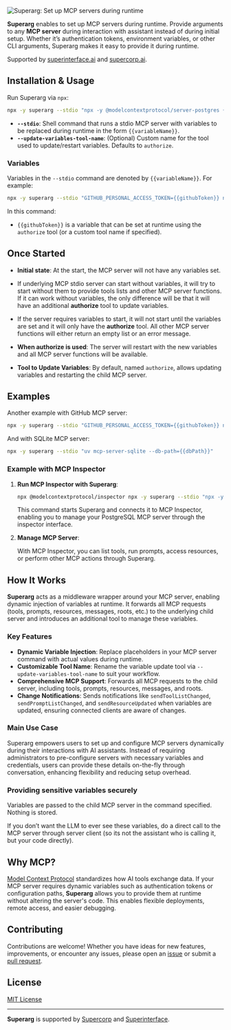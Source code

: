 ![Superarg: Set up MCP servers during runtime](https://github.com/user-attachments/assets/9212e666-f5d3-469c-9f31-fdb044a08b24)

**Superarg** enables to set up MCP servers during runtime.
Provide arguments to any **MCP server** during interaction with assistant instead of during initial setup.
Whether it’s authentication tokens, environment variables, or other CLI arguments, Superarg makes it easy to provide it during runtime.

Supported by [superinterface.ai](https://superinterface.ai) and [supercorp.ai](https://supercorp.ai).

## Installation & Usage

Run Superarg via `npx`:

```bash
npx -y superarg --stdio "npx -y @modelcontextprotocol/server-postgres {{databaseUrl}}"
```

- **`--stdio`**: Shell command that runs a stdio MCP server with variables to be replaced during runtime in the form `{{variableName}}`.
- **`--update-variables-tool-name`**: (Optional) Custom name for the tool used to update/restart variables. Defaults to `authorize`.

### Variables

Variables in the `--stdio` command are denoted by `{{variableName}}`. For example:

```bash
npx -y superarg --stdio "GITHUB_PERSONAL_ACCESS_TOKEN={{githubToken}} npx -y @modelcontextprotocol/server-github"
```

In this command:
- `{{githubToken}}` is a variable that can be set at runtime using the `authorize` tool (or a custom tool name if specified).

## Once Started

- **Initial state**: At the start, the MCP server will not have any variables set.

- If underlying MCP stdio server can start without variables, it will try to start without them to provide tools lists and other MCP server functions.
If it can work without variables, the only difference will be that it will have an additional **authorize** tool to update variables.

- If the server requires variables to start, it will not start until the variables are set and it will only have the **authorize** tool.
All other MCP server functions will either return an empty list or an error message.

- **When authorize is used**: The server will restart with the new variables and all MCP server functions will be available.

- **Tool to Update Variables**: By default, named `authorize`, allows updating variables and restarting the child MCP server.

## Examples

Another example with GitHub MCP server:

```bash
npx -y superarg --stdio "GITHUB_PERSONAL_ACCESS_TOKEN={{githubToken}} npx -y @modelcontextprotocol/server-github"
```

And with SQLite MCP server:

```bash
npx -y superarg --stdio "uv mcp-server-sqlite --db-path={{dbPath}}"
```

### Example with MCP Inspector

1. **Run MCP Inspector with Superarg**:

    ```bash
    npx @modelcontextprotocol/inspector npx -y superarg --stdio "npx -y @modelcontextprotocol/server-postgres {{databaseUrl}}"
    ```

    This command starts Superarg and connects it to MCP Inspector, enabling you to manage your PostgreSQL MCP server through the inspector interface.

2. **Manage MCP Server**:

    With MCP Inspector, you can list tools, run prompts, access resources, or perform other MCP actions through Superarg.

## How It Works

**Superarg** acts as a middleware wrapper around your MCP server, enabling dynamic injection of variables at runtime. It forwards all MCP requests (tools, prompts, resources, messages, roots, etc.) to the underlying child server and introduces an additional tool to manage these variables.

### Key Features

- **Dynamic Variable Injection**: Replace placeholders in your MCP server command with actual values during runtime.
- **Customizable Tool Name**: Rename the variable update tool via `--update-variables-tool-name` to suit your workflow.
- **Comprehensive MCP Support**: Forwards all MCP requests to the child server, including tools, prompts, resources, messages, and roots.
- **Change Notifications**: Sends notifications like `sendToolListChanged`, `sendPromptListChanged`, and `sendResourceUpdated` when variables are updated, ensuring connected clients are aware of changes.

### Main Use Case

Superarg empowers users to set up and configure MCP servers dynamically during their interactions with AI assistants.
Instead of requiring administrators to pre-configure servers with necessary variables and credentials, users can provide these details on-the-fly through conversation, enhancing flexibility and reducing setup overhead.

### Providing sensitive variables securely

Variables are passed to the child MCP server in the command specified. Nothing is stored.

If you don’t want the LLM to ever see these variables, do a direct call to the MCP server through server client (so its not the assistant who is calling it, but your code directly).

## Why MCP?

[Model Context Protocol](https://spec.modelcontextprotocol.io/) standardizes how AI tools exchange data. If your MCP server requires dynamic variables such as authentication tokens or configuration paths, **Superarg** allows you to provide them at runtime without altering the server's code. This enables flexible deployments, remote access, and easier debugging.

## Contributing

Contributions are welcome! Whether you have ideas for new features, improvements, or encounter any issues, please open an [issue](https://github.com/supercorp-ai/superarg/issues) or submit a [pull request](https://github.com/supercorp-ai/superarg/pulls).

## License

[MIT License](./LICENSE)

---

**Superarg** is supported by [Supercorp](https://supercorp.ai) and [Superinterface](https://superinterface.ai).
